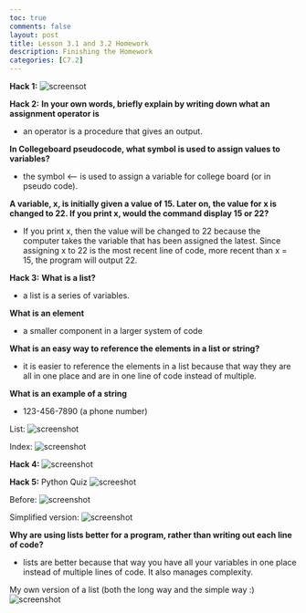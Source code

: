 ```yaml
---
toc: true
comments: false
layout: post
title: Lesson 3.1 and 3.2 Homework
description: Finishing the Homework
categories: [C7.2]
---
```



**Hack 1:**
![screensot](https://i.paste.pics/K3PYH.png)

**Hack 2:**
**In your own words, briefly explain by writing down what an assignment operator is**
- an operator is a procedure that gives an output.

**In Collegeboard pseudocode, what symbol is used to assign values to variables?**
- the symbol <-- is used to assign a variable for college board (or in pseudo code).

**A variable, x, is initially given a value of 15. Later on, the value for x is changed to 22. If you print x, would the command display 15 or 22?**
- If you print x, then the value will be changed to 22 because the computer takes the variable that has been assigned the latest. Since assigning x to 22 is the most recent line of code, more recent than x = 15, the program will output 22.

**Hack 3:**
**What is a list?**
- a list is a series of variables.

**What is an element**
- a smaller component in a larger system of code

**What is an easy way to reference the elements in a list or string?**
- it is easier to reference the elements in a list because that way they are all in one place and are in one line of code instead of multiple.

**What is an example of a string**
- 123-456-7890 (a phone number)

List:
![screenshot](https://i.paste.pics/K3QEP.png)

Index:
![screenshot](https://i.paste.pics/K3QFQ.png)

**Hack 4:**
![screenshot](https://i.paste.pics/K48GV.png)

**Hack 5:**
Python Quiz
![screeshot](https://i.paste.pics/K3PQT.png)

Before:
![screenshot](https://i.paste.pics/K3QNG.png)

Simplified version:
![screenshot](https://i.paste.pics/K3QQK.png)

**Why are using lists better for a program, rather than writing out each line of code?**
- lists are better because that way you have all your variables in one place instead of multiple lines of code. It also manages complexity.

My own version of a list (both the long way and the simple way :)
![screenshot](https://i.paste.pics/K3QTI.png)